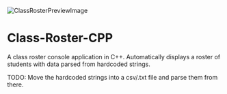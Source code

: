 ![ClassRosterPreviewImage](https://user-images.githubusercontent.com/103766177/221431326-9782ce81-9373-4791-914a-d26e941b61fb.png)

# Class-Roster-CPP
A class roster console application in C++. Automatically displays a roster of students with data parsed from hardcoded strings.

TODO: Move the hardcoded strings into a csv/.txt file and parse them from there.
